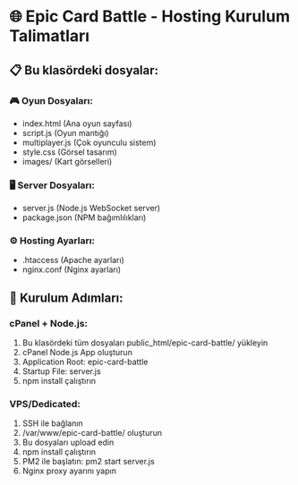 # 🌐 Epic Card Battle - Hosting Kurulum Talimatları 
 
## 📋 Bu klasördeki dosyalar: 
 
### 🎮 Oyun Dosyaları: 
- index.html (Ana oyun sayfası) 
- script.js (Oyun mantığı) 
- multiplayer.js (Çok oyunculu sistem) 
- style.css (Görsel tasarım) 
- images/ (Kart görselleri) 
 
### 🖥️ Server Dosyaları: 
- server.js (Node.js WebSocket server) 
- package.json (NPM bağımlılıkları) 
 
### ⚙️ Hosting Ayarları: 
- .htaccess (Apache ayarları) 
- nginx.conf (Nginx ayarları) 
 
## 🚀 Kurulum Adımları: 
 
### cPanel + Node.js: 
1. Bu klasördeki tüm dosyaları public_html/epic-card-battle/ yükleyin 
2. cPanel Node.js App oluşturun 
3. Application Root: epic-card-battle 
4. Startup File: server.js 
5. npm install çalıştırın 
 
### VPS/Dedicated: 
1. SSH ile bağlanın 
2. /var/www/epic-card-battle/ oluşturun 
3. Bu dosyaları upload edin 
4. npm install çalıştırın 
5. PM2 ile başlatın: pm2 start server.js 
6. Nginx proxy ayarını yapın 
